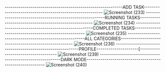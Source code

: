 -----------------------------------------------------------ADD TASK---------------------------------------------------------
![Screenshot (233)](https://github.com/NAHIAN-19/TODO_LIST.github.io/assets/106859103/c9612bde-3d1e-4b24-9d2a-23643e0d3b1b)
---------------------------------------------------------RUNNING TASKS------------------------------------------------------
![Screenshot (234)](https://github.com/NAHIAN-19/TODO_LIST.github.io/assets/106859103/cf6c1538-3105-456a-a78e-35677261709d)
--------------------------------------------------------COMPLETED TASKS-----------------------------------------------------
![Screenshot (235)](https://github.com/NAHIAN-19/TODO_LIST.github.io/assets/106859103/d0ba5ca5-2ca2-4a1a-ac16-7bd1b0d06701)
--------------------------------------------------------ALL CATEGORIES------------------------------------------------------
![Screenshot (236)](https://github.com/NAHIAN-19/TODO_LIST.github.io/assets/106859103/a22ce687-b1fa-4ae5-a94b-2e9abd6b2c75)
-----------------------------------------------------------PROFILE---------------------[------------------------------------
![Screenshot (239)](https://github.com/NAHIAN-19/TODO_LIST.github.io/assets/106859103/60545eff-9f85-4c41-a721-3b9335ffef94)
----------------------------------------------------------DARK MODE---------------------------------------------------------
![Screenshot (240)](https://github.com/NAHIAN-19/TODO_LIST.github.io/assets/106859103/af19a283-cd42-4563-a77e-731084afbcb3)
